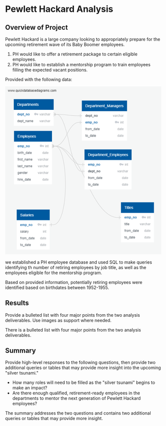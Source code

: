 # Pewlett Hackard Analysis

## Overview of Project

Pewlett Hackard is a large company looking to appropriately prepare for the upcoming retirement wave of its Baby Boomer employees. 

1. PH would like to offer a retirement package to certain eligible employees.
2. PH would like to establish a mentorship program to train employees filling the expected vacant positions.

Provided with the following data:

![EmployeeDB](https://github.com/cewarkentin/Pewlett-Hackard-Analysis/blob/main/EmployeeDB.png)

we established a PH employee database and used SQL to make queries identifying th number of retiring employees by job title, as well as the employees eligible for the mentorship program.

Based on provided information, potentially retiring employees were identified based on birthdates between 1952-1955.

## Results

Provide a bulleted list with four major points from the two analysis deliverables. Use images as support where needed.

There is a bulleted list with four major points from the two analysis deliverables.

## Summary

Provide high-level responses to the following questions, then provide two additional queries or tables that may provide more insight into the upcoming "silver tsunami."
- How many roles will need to be filled as the "silver tsunami" begins to make an impact?
- Are there enough qualified, retirement-ready employees in the departments to mentor the next generation of Pewlett Hackard employees?

The summary addresses the two questions and contains two additional queries or tables that may provide more insight.
